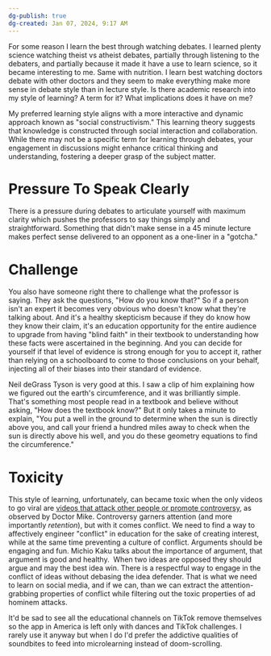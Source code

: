 ```yaml
---
dg-publish: true
dg-created: Jan 07, 2024, 9:17 AM
---
```


For some reason I learn the best through watching debates. I learned plenty science watching theist vs atheist debates, partially through listening to the debaters, and partially because it made it have a use to learn science, so it became interesting to me. Same with nutrition. I learn best watching doctors debate with other doctors and they seem to make everything make more sense in debate style than in lecture style. Is there academic research into my style of learning? A term for it? What implications does it have on me?

My preferred learning style aligns with a more interactive and dynamic approach known as "social constructivism." This learning theory suggests that knowledge is constructed through social interaction and collaboration. While there may not be a specific term for learning through debates, your engagement in discussions might enhance critical thinking and understanding, fostering a deeper grasp of the subject matter.

# Pressure To Speak Clearly

There is a pressure during debates to articulate yourself with maximum clarity which pushes the professors to say things simply and straightforward. Something that didn't make sense in a 45 minute lecture makes perfect sense delivered to an opponent as a one-liner in a "gotcha."

# Challenge

You also have someone right there to challenge what the professor is saying. They ask the questions, "How do you know that?" So if a person isn't an expert it becomes very obvious who doesn't know what they're talking about. And it's a healthy skepticism because if they do know how they know their claim, it's an education opportunity for the entire audience to upgrade from having "blind faith" in their textbook to understanding how these facts were ascertained in the beginning. And you can decide for yourself if that level of evidence is strong enough for you to accept it, rather than relying on a schoolboard to come to those conclusions on your behalf, injecting all of their biases into their standard of evidence.

Neil deGrass Tyson is very good at this. I saw a clip of him explaining how we figured out the earth's circumference, and it was brilliantly simple. That's something most people read in a textbook and believe without asking, "How does the textbook know?" But it only takes a minute to explain, "You put a well in the ground to determine when the sun is directly above you, and call your friend a hundred miles away to check when the sun is directly above his well, and you do these geometry equations to find the circumference."

# Toxicity

This style of learning, unfortunately, can became toxic when the only videos to go viral are [videos that attack other people or promote controversy](https://www.youtube.com/watch?v=l4yZQZf2g5Y), as observed by Doctor Mike. Controversy garners attention (and more importantly *retention*), but with it comes conflict. We need to find a way to affectively engineer "conflict" in education for the sake of creating interest, while at the same time preventing a culture of conflict. Arguments should be engaging and fun. Michio Kaku talks about the importance of argument, that argument is good and healthy.  When two ideas are opposed they should argue and may the best idea win. There is a respectful way to engage in the conflict of ideas without debasing the idea defender. That is what we need to learn on social media, and if we can, than we can extract the attention-grabbing properties of conflict while filtering out the toxic properties of ad hominem attacks.

It'd be sad to see all the educational channels on TikTok remove themselves so the app in America is left only with dances and TikTok challenges. I rarely use it anyway but when I do I'd prefer the addictive qualities of soundbites to feed into microlearning instead of doom-scrolling.